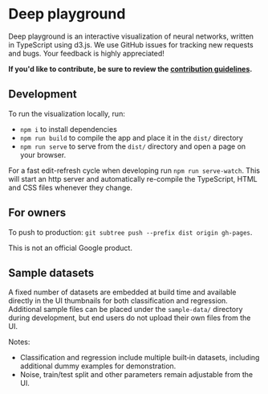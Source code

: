 # Deep playground

Deep playground is an interactive visualization of neural networks, written in
TypeScript using d3.js. We use GitHub issues for tracking new requests and bugs.
Your feedback is highly appreciated!

**If you'd like to contribute, be sure to review the [contribution guidelines](CONTRIBUTING.md).**

## Development

To run the visualization locally, run:
- `npm i` to install dependencies
- `npm run build` to compile the app and place it in the `dist/` directory
- `npm run serve` to serve from the `dist/` directory and open a page on your browser.

For a fast edit-refresh cycle when developing run `npm run serve-watch`.
This will start an http server and automatically re-compile the TypeScript,
HTML and CSS files whenever they change.

## For owners
To push to production: `git subtree push --prefix dist origin gh-pages`.

This is not an official Google product.

## Sample datasets
A fixed number of datasets are embedded at build time and available directly in the UI thumbnails for both classification and regression. Additional sample files can be placed under the `sample-data/` directory during development, but end users do not upload their own files from the UI.

Notes:
- Classification and regression include multiple built‑in datasets, including additional dummy examples for demonstration.
- Noise, train/test split and other parameters remain adjustable from the UI.
